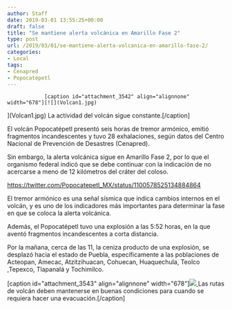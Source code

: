 ```yaml
---
author: Staff
date: 2019-03-01 13:55:25+00:00
draft: false
title: "Se mantiene alerta volcánica en Amarillo Fase 2"
type: post
url: /2019/03/01/se-mantiene-alerta-volcanica-en-amarillo-fase-2/
categories:
- Local
tags:
- Cenapred
- Popocatépetl
---
```



				[caption id="attachment_3542" align="alignnone" width="678"][![](Volcan1.jpg)
](Volcan1.jpg) La actividad del volcán sigue constante.[/caption]

El volcán Popocatépetl presentó seis horas de tremor armónico, emitió fragmentos incandescentes y tuvo 28 exhalaciones, según datos del Centro Nacional de Prevención de Desastres (Cenapred).

Sin embargo, la alerta volcánica sigue en Amarillo Fase 2, por lo que el organismo federal indicó que se debe continuar con la indicación de no acercarse a meno de 12 kilómetros del cráter del coloso.

https://twitter.com/Popocatepetl_MX/status/1100578525134884864

El tremor armónico es una señal sísmica que indica cambios internos en el volcán, y es uno de los indicadores más importantes para determinar la fase en que se coloca la alerta volcánica.

Además, el Popocatépetl tuvo una explosión a las 5:52 horas, en la que aventó fragmentos incandescentes a corta distancia.

Por la mañana, cerca de las 11, la ceniza producto de una explosión, se desplazó hacia el estado de Puebla, específicamente a las poblaciones de Acteopan, Amecac, Atzitzihuacan, Cohuecan, Huaquechula, Teolco ,Tepexco, Tlapanalá y Tochimilco.

[caption id="attachment_3543" align="alignnone" width="678"][![](Volcan2.jpg)
](Volcan2.jpg) Las rutas de volcán deben mantenerse en buenas condiciones para cuando se requiera hacer una evacuación.[/caption]		
